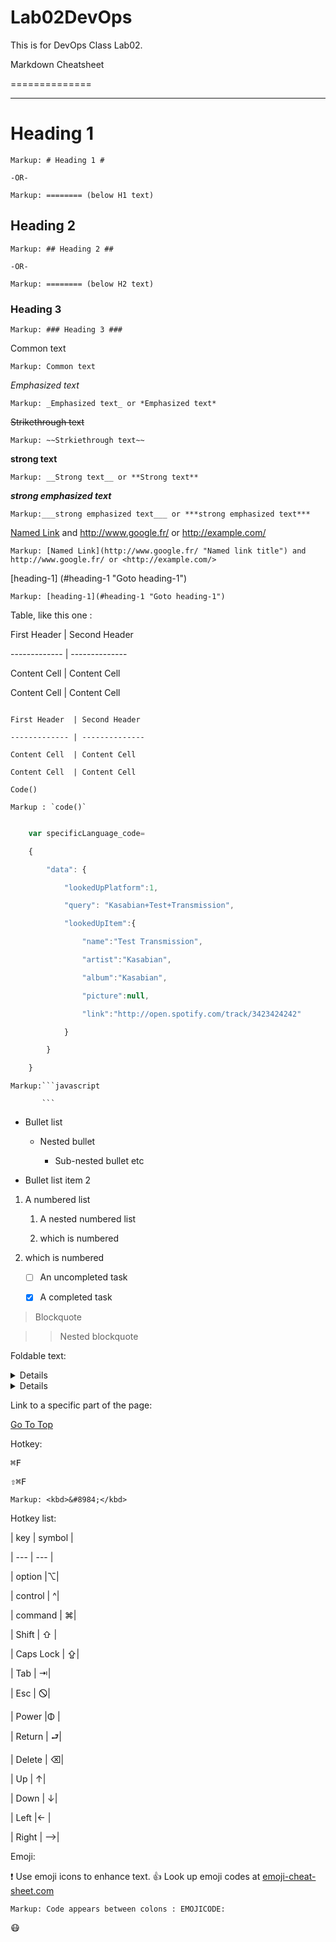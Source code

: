 # Lab02DevOps
This is for DevOps Class Lab02.


Markdown Cheatsheet <a name="TOP"></a>

==============
 
----

# Heading 1 #
 
    Markup: # Heading 1 #

    -OR-

    Markup: ======== (below H1 text)
 
## Heading 2 ##
 
    Markup: ## Heading 2 ##

    -OR-

    Markup: ======== (below H2 text)
 
### Heading 3 ##
 
    Markup: ### Heading 3 ###
 
Common text
 
    Markup: Common text
 
_Emphasized text_
 
    Markup: _Emphasized text_ or *Emphasized text*
 
~~Strikethrough text~~
 
    Markup: ~~Strkiethrough text~~
 
__strong text__
 
    Markup: __Strong text__ or **Strong text**
 
___strong emphasized text___
 
    Markup:___strong emphasized text___ or ***strong emphasized text***
 
[Named Link](http://www.google.fr/ "Named link title") and http://www.google.fr/ or <http://example.com/>
 
    Markup: [Named Link](http://www.google.fr/ "Named link title") and http://www.google.fr/ or <http://example.com/>
 
[heading-1] (#heading-1 "Goto heading-1")
 
    Markup: [heading-1](#heading-1 "Goto heading-1")
 
Table, like this one :
 
First Header  | Second Header

------------- | --------------

Content Cell  | Content Cell

Content Cell  | Content Cell
 
```

First Header  | Second Header

------------- | --------------

Content Cell  | Content Cell

Content Cell  | Content Cell

```
 
 
`Code()`
 
    Markup : `code()`
 
```javascript

    var specificLanguage_code= 

    {

        "data": {

            "lookedUpPlatform":1,

            "query": "Kasabian+Test+Transmission",

            "lookedUpItem":{

                "name":"Test Transmission",

                "artist":"Kasabian",

                "album":"Kasabian",

                "picture":null,

                "link":"http://open.spotify.com/track/3423424242"

            }

        }

    }

```

    Markup:```javascript

           ```
 
* Bullet list

    * Nested bullet

        * Sub-nested bullet etc

* Bullet list item 2

1. A numbered list

    1. A nested numbered list

    2. which is numbered

2. which is numbered
 
    - [ ] An uncompleted task

    - [X] A completed task
 
> Blockquote

>> Nested blockquote
 
Foldable text:
 
<details>

    <summary>Title 1</summary>

    <p>Content 1 Content 1 Content 1 Content 1 Content 1 Content 1</p>

</details>

<details>

    <summary>Title 2</summary>

    <p>Content 2 Content 2 Content 2 Content 2 Content 2 Content 2</p>

</details>
 
 
Link to a specific part of the page:

[Go To Top](#TOP)
 
Hotkey: 

<kbd>⌘F</kbd>

<kbd>⇧⌘F</kbd>
 
    Markup: <kbd>&#8984;</kbd>
 
Hotkey list:

| key | symbol |

| --- | --- |

| option |⌥|

| control | ^|

| command | ⌘|

| Shift | ⇧ |

| Caps Lock | ⇪|

| Tab | ⇥|

| Esc | 🛇|

| Power |Φ |

| Return | ⮐|

| Delete | ⌫|

| Up | ↑|

| Down | ↓|

| Left |← |

| Right | ⟶|
 
Emoji:
 
:exclamation: Use emoji icons to enhance text. :+1: Look up emoji codes at [emoji-cheat-sheet.com](http://emoji-cheat-sheet.com/)
 
    Markup: Code appears between colons : EMOJICODE:
 
:mask:
 
 
 
 
 
 